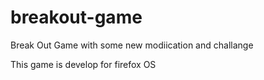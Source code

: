 # breakout-game
Break Out Game with some new modiication and challange

This game is develop for firefox OS
